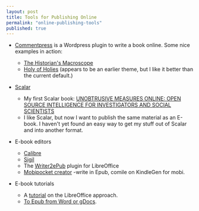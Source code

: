 ```yaml
---
layout: post
title: Tools for Publishing Online
permalink: "online-publishing-tools"
published: true
---
```



- [Commentpress](http://futureofthebook.org/commentpress/) is a Wordpress plugin to write a book online. Some nice examples in action:
  - [The Historian's Macroscope](http://www.themacroscope.org/?p=1)
  - [Holy of Holies](http://futureofthebook.org/mitchellstephens/holyofholies/) (appears to be an earlier theme, but I like it better than the current default.)

- [Scalar](http://scalar.usc.edu/)
  - My first Scalar book: [UNOBTRUSIVE MEASURES ONLINE: OPEN SOURCE INTELLIGENCE FOR INVESTIGATORS AND SOCIAL SCIENTISTS](http://scalar.usc.edu/works/unobtrusive-measures-online/index)
  - I like Scalar, but now I want to publish the same material as an E-book. I haven't yet found an easy way to get my stuff out of Scalar and into another format.
  
- E-book editors
  - [Calibre](http://calibre-ebook.com/about)
  - [Sigil](http://sigil-ebook.com/)
  - The [Writer2ePub](http://extensions.services.openoffice.org/en/project/Writer2ePub) plugin for LibreOffice
  - [Mobipocket creator](http://www.mobipocket.com/en/DownloadSoft/ProductDetailsCreator.asp)
  -write in Epub, comile on KindleGen for mobi.

- E-book tutorials
  - A [tutorial](http://opensource.com/life/13/8/how-create-ebook-open-source-way) on the LibreOffice approach.
  - [To Epub from Word or gDocs](http://janefriedman.com/2014/12/19/word-epub/).


